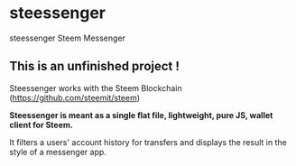 # steessenger
steessenger Steem Messenger

## This is an unfinished project !

Steessenger works with the Steem Blockchain (https://github.com/steemit/steem)

**Steessenger is meant as a single flat file, lightweight, pure JS, wallet client for Steem.**

It filters a users' account history for transfers and displays the result in the style of a messenger app.
